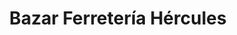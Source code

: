 ---
title: "Bazar Ferretería Hércules"
url: /santa-cruz-de-la-sierra/bazar-ferreteria-hercules/
shop: Eisenwaren
---